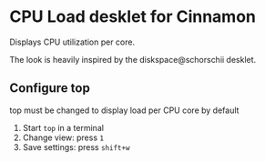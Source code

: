 # CPU Load desklet for Cinnamon

Displays CPU utilization per core.

The look is heavily inspired by the diskspace@schorschii desklet.

## Configure top

top must be changed to display load per CPU core by default

1. Start `top` in a terminal
2. Change view: press `1`
3. Save settings: press `shift+w`
